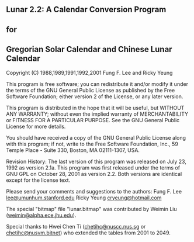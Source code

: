 

##             Lunar 2.2: A Calendar Conversion Program
##                                for
##        Gregorian Solar Calendar and Chinese Lunar Calendar

Copyright (C) 1988,1989,1991,1992,2001 Fung F. Lee and Ricky Yeung


This program is free software; you can redistribute it and/or
modify it under the terms of the GNU General Public License
as published by the Free Software Foundation; either version 2
of the License, or any later version.

This program is distributed in the hope that it will be useful,
but WITHOUT ANY WARRANTY; without even the implied warranty of
MERCHANTABILITY or FITNESS FOR A PARTICULAR PURPOSE.  See the
GNU General Public License for more details.

You should have received a copy of the GNU General Public License
along with this program; if not, write to the Free Software Foundation,
Inc., 59 Temple Place - Suite 330, Boston, MA 02111-1307, USA.


Revision History:
The last version of this program was released on July 23, 1992 as
version 2.1a.  This program was first released under the terms of 
GNU GPL on October 28, 2001 as version 2.2. Both versions are identical
except for the license text.


Please send your comments and suggestions to the authors:
Fung F. Lee	lee@umunhum.stanford.edu
Ricky Yeung	cryeung@hotmail.com
	
The special "bitmap" file "lunar.bitmap" was contributed
by Weimin Liu (weimin@alpha.ece.jhu.edu).

Special thanks to Hwei Chen Ti (chetihc@nuscc.nus.sg or
chetihc@nusvm.bitnet) who extended the tables from 2001 to 2049. 

